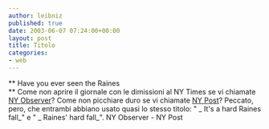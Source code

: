 ```yaml
---
author: leibniz
published: true
date: 2003-06-07 07:24:00+00:00
layout: post
title: Titolo
categories:
- web
---
```


 ** Have you ever seen the Raines   
** Come non aprire il giornale con le dimissioni al NY Times se vi chiamate  [ NY Observer](http://www2.observer.com/observer/pages/frontpage5.asp)? Come non picchiare duro se vi chiamate  [ NY Post](http://www.nypost.com/postopinion/editorial/58358.htm)? Peccato, pero, che entrambi abbiano usato quasi lo stesso titolo: " _ It's a hard Raines fall_" e " _ Raines' hard fall_".
  NY Observer - NY Post
